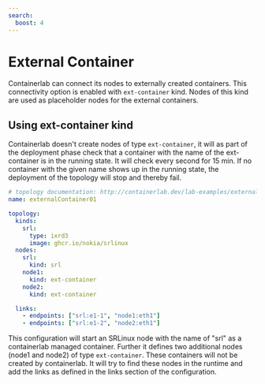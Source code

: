 ```yaml
---
search:
  boost: 4
---
```

<script type="text/javascript" src="https://viewer.diagrams.net/js/viewer-static.min.js" async></script>
# External Container
Containerlab can connect its nodes to externally created containers. This connectivity option is enabled with `ext-container` kind. Nodes of this kind are used as placeholder nodes for the external containers.



## Using ext-container kind
Containerlab doesn't create nodes of type `ext-container`, it will as part of the deployment phase check that a container with the name of the ext-container is in the running state. It will check every second for 15 min. If no container with the given name shows up in the running state, the deployment of the topology will stop and thereby fail.


```yaml
# topology documentation: http://containerlab.dev/lab-examples/externalContainer01/
name: externalContainer01

topology:
  kinds:
    srl:
      type: ixrd3
      image: ghcr.io/nokia/srlinux
  nodes:
    srl:
      kind: srl
    node1:
      kind: ext-container
    node2:
      kind: ext-container

  links:
    - endpoints: ["srl:e1-1", "node1:eth1"]
    - endpoints: ["srl:e1-2", "node2:eth1"]
```

This configuration will start an SRLinux node with the name of "srl" as a containerlab managed container.
Further it defines two additional nodes (node1 and node2) of type `ext-container`. These containers will not be created by containerlab.
It will try to find these nodes in the runtime and add the links as defined in the links section of the configuration.
